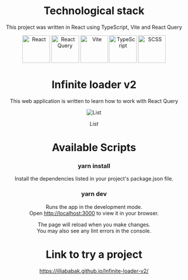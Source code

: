 <div align="center">

# Technological stack

This project was written in React using TypeScript, Vite and React Query

<img src="https://cdn.freebiesupply.com/logos/large/2x/react-1-logo-png-transparent.png" alt="React" width="75" height="75" style="object-fit: cover;">
<img src="https://seeklogo.com/images/R/react-query-logo-1340EA4CE9-seeklogo.com.png" alt="React Query" width="75" height="75" style="object-fit: cover;">
<img src="https://upload.wikimedia.org/wikipedia/commons/f/f1/Vitejs-logo.svg" alt="Vite" width="75" height="75" style="object-fit: cover">
<img src="https://static-00.iconduck.com/assets.00/typescript-icon-icon-1024x1024-vh3pfez8.png" alt="TypeScript" width="75" height="75" style="object-fit: cover;">
<img src="https://cdn-icons-png.flaticon.com/512/5968/5968358.png" alt="SCSS" width="75" height="75" style="object-fit: cover;">

# Infinite loader v2

This web application is written to learn how to work with React Query

![List](https://docs.google.com/uc?id=1V9Fvp_AdVieJPUZ-xndRTxLsn6ZqM2FB)

<i>List</i>

# Available Scripts

### yarn install

Install the dependencies listed in your project's package.json file.

### yarn dev

Runs the app in the development mode.\
Open [http://localhost:3000](http://localhost:3000) to view it in your browser.

The page will reload when you make changes.\
You may also see any lint errors in the console.

# Link to try a project

https://illiababak.github.io/Infinite-loader-v2/

</div>
